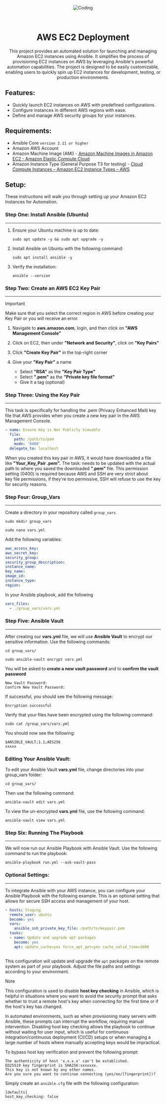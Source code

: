 <div align="center" id="top"> 
  <img src="https://logos-world.net/wp-content/uploads/2021/08/Amazon-Web-Services-AWS-Logo.png" alt="Coding" />

  &#xa0;
</div>

<h1 align="center">AWS EC2 Deployment</h1>


<p align="center">
This project provides an automated solution for launching and managing Amazon EC2 instances using Ansible. It simplifies the process of provisioning EC2 instances on AWS by leveraging Ansible's powerful automation capabilities. The project is designed to be easily customizable, enabling users to quickly spin up EC2 instances for development, testing, or production environments.
</p>



## Features: ##

- Quickly launch EC2 instances on AWS with predefined configurations.
- Configure instances in different AWS regions with ease.
- Define and manage AWS security groups for your instances.

## Requirements: ##

- Ansible Core ```version 2.11 or higher```
- Amazon AWS Account
- Amazon Machine Image (AMI) - [Amazon Machine Images in Amazon EC2 - Amazon Elastic Compute Cloud](https://docs.aws.amazon.com/AWSEC2/latest/UserGuide/AMIs.html)
- Amazon Instance Type (General Purpose T3 for testing) - [Cloud Compute Instances – Amazon EC2 Instance Types – AWS](https://aws.amazon.com/ec2/instance-types/)

## Setup:
These instructions will walk you through setting up your Amazon EC2 Instances for Automation.

### Step One: Install Ansible (Ubuntu)
---

1. Ensure your Ubuntu machine is up to date:
   
   ```shell
   sudo apt update -y && sudo apt upgrade -y
   ```

2. Install Ansible on Ubuntu with the following command:
   
   ```shell
   sudo apt install ansible -y
   ```

3. Verify the installation:

   ```shell
   ansible --version
   ```

### Step Two: Create an AWS EC2 Key Pair
---
> [!IMPORTANT]  
> Make sure that you select the correct region in AWS before creating your Key Pair or you will receive an error.

1. Navigate to **aws.amazon.com**, login, and then click on **"AWS Management Console"** 

2. Click on EC2, then under **"Network and Security"**, click on **"Key Pairs"**

3. Click **"Create Key Pair"** in the top-right corner

4. Give your **"Key Pair"** a name
   - Select **"RSA"** as the **"Key Pair Type"**
   - Select **".pem"** as the **"Private key file format"**
   - Give it a tag (optional)


### Step Three: Using the Key Pair
---
This task is specifically for handling the .pem (Privacy Enhanced Mail) key file that AWS provides when you create a new key pair in the AWS Management Console.

```yml
- name: Ensure Key is Not Publicly Viewable
  file:
    path: /path/to/pem
    mode: '0400'
  delegate_to: localhost
```

When you created this key pair in AWS, it would have downloaded a file like **"Your_Key_Pair .pem".** The task: needs to be updated with the actual path to where you saved the downloaded **".pem"** file. This permission setting (0400) is required because AWS and SSH are very strict about key file permissions, if they're too permissive, SSH will refuse to use the key for security reasons.

### Step Four: Group_Vars
---

Create a directory in your repository called ```group_vars```

```shell
sudo mkdir group_vars
```

```shell
sudo nano vars.yml
```

Add the following variables:

```yml
aws_access_key:
aws_secret_key:
security_group:
security_group_description: 
instance_name:
key_name: 
image_id:
instance_type:
region:
```

In your Ansible playbook, add the following

```yml
vars_files:
  - ./group_vars/vars.yml
```

### Step Five: Ansible Vault
---
After creating our **vars.yml** file, we will use **Ansible Vault** to encrypt our sensitive information. Use the following commands:

```shell
cd group_vars/
```

```shell
sudo ansible-vault encrypt vars.yml
```

You will be asked to **create a new vault password** and to **confirm the vault password**

```shell
New Vault Password:
Confirm New Vault Password:
```

If successful, you should see the following message:

```shell
Encryption successful
```

Verify that your files have been encrypted using the following command:

```shell
sudo cat /group_vars/vars.yml
```

You should now see the following:

```shell
$ANSIBLE_VAULT;1.1;AES256
xxxxx
```

### Editing Your Ansible Vault:

To edit your Ansible Vault **vars.yml** file, change directories into your group_vars folder:

```shell
cd group_vars/
```

Then use the following command:

```shell
ansible-vault edit vars.yml
```

To view the un-encrypted **vars.yml** file, use the following command:

```shell
ansible-vault view vars.yml
```

### Step Six: Running The Playbook
---
We will now run our Ansible Playbook with Ansible Vault. Use the following command to run the playbook:

```shell
ansible-playbook run.yml --ask-vault-pass
```
### Optional Settings:
---
To integrate Ansible with your AWS instance, you can configure your Ansible Playbook with the following example. This is an optional setting that allows for secure SSH access and management of your host.

```yml
- hosts: Staging
  remote_user: ubuntu
  become: yes
  vars:
    ansible_ssh_private_key_file: /path/to/keypair.pem
  tasks:
  - name: Update and upgrade apt packages
    become: yes
    apt: update_cache=yes force_apt_get=yes cache_valid_time=3600
  
```

This configuration will update and upgrade the `apt` packages on the remote system as part of your playbook. Adjust the file paths and settings according to your environment.

> [!note] 
> This configuration is used to disable **host key checking** in Ansible, which is helpful in situations where you want to avoid the security prompt that asks whether to trust a remote host's key when connecting for the first time or if the host's key has changed.
> 
> In automated environments, such as when provisioning many servers with Ansible, these prompts can interrupt the workflow, requiring manual intervention. Disabling host key checking allows the playbook to continue without waiting for user input, which is useful for continuous integration/continuous deployment (CI/CD) setups or when managing a large number of hosts where manually accepting keys would be impractical.

To bypass host key verification and prevent the following prompt:

```shell
The authenticity of host 'x.x.x.x' can't be established. 
ED25519 key fingerprint is SHA256:xxxxxxx.
This key is not known by any other names.
Are you sure you want to continue connecting (yes/no/[fingerprint])?
```

Simply create an ```ansible.cfg``` file with the following configuration:

```config
[defaults]
host_key_checking: false
```


